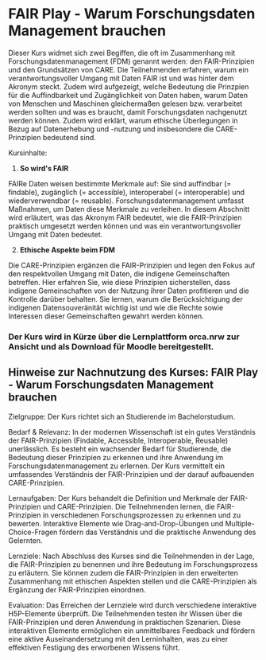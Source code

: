 # FAIR Play - Warum Forschungsdaten Management brauchen

Dieser Kurs widmet sich zwei Begiffen, die oft im Zusammenhang mit Forschungsdatenmanagement (FDM) genannt werden: den FAIR-Prinzipien und den Grundsätzen von CARE. Die Teilnehmenden erfahren, warum ein verantwortungsvoller Umgang mit Daten FAIR ist und was hinter dem Akronym steckt. Zudem wird aufgezeigt, welche Bedeutung die Prinzpien für die Auffindbarkeit und Zugänglichkeit von Daten haben, warum Daten von Menschen und Maschinen gleichermaßen gelesen bzw. verarbeitet werden sollten und was es braucht, damit Forschungsdaten nachgenutzt werden können. Zudem wird erklärt, warum ethische Überlegungen in Bezug auf Datenerhebung und -nutzung und insbesondere die CARE-Prinzipien bedeutend sind.

Kursinhalte:

1. **So wird's FAIR**

FAIRe Daten weisen bestimmte Merkmale auf: Sie sind auffindbar (= findable), zugänglich (= accessible), interoperabel (= interoperable) und wiederverwendbar (= reusable). Forschungsdatenmanagement umfasst Maßnahmen, um Daten diese Merkmale zu verleihen. In diesem Abschnitt wird erläutert, was das Akronym FAIR bedeutet, wie die FAIR-Prinzipien praktisch umgesetzt werden können und was ein verantwortungsvoller Umgang mit Daten bedeutet.

2. **Ethische Aspekte beim FDM**

Die CARE-Prinzipien ergänzen die FAIR-Prinzipien und legen den Fokus auf den respektvollen Umgang mit Daten, die indigene Gemeinschaften betreffen. Hier erfahren Sie, wie diese Prinzipien sicherstellen, dass indigene Gemeinschaften von der Nutzung ihrer Daten profitieren und die Kontrolle darüber behalten. Sie lernen, warum die Berücksichtigung der indigenen Datensouveränität wichtig ist und wie die Rechte sowie Interessen dieser Gemeinschaften gewahrt werden können.

### Der Kurs wird in Kürze über die Lernplattform orca.nrw zur Ansicht und als Download für Moodle bereitgestellt.

## Hinweise zur Nachnutzung des Kurses: FAIR Play - Warum Forschungsdaten Management brauchen

Zielgruppe: Der Kurs richtet sich an Studierende im Bachelorstudium.

Bedarf & Relevanz: In der modernen Wissenschaft ist ein gutes Verständnis der FAIR-Prinzipien (Findable, Accessible, Interoperable, Reusable) unerlässlich. Es besteht ein wachsender Bedarf für Studierende, die Bedeutung dieser Prinzipien zu erkennen und ihre Anwendung im Forschungsdatenmanagement zu erlernen. Der Kurs vermittelt ein umfassendes Verständnis der FAIR-Prinzipien und der darauf aufbauenden CARE-Prinzipien.

Lernaufgaben: Der Kurs behandelt die Definition und Merkmale der FAIR-Prinzipien und CARE-Prinzipien. Die Teilnehmenden lernen, die FAIR-Prinzipien in verschiedenen Forschungsprozessen zu erkennen und zu bewerten. Interaktive Elemente wie Drag-and-Drop-Übungen und Multiple-Choice-Fragen fördern das Verständnis und die praktische Anwendung des Gelernten.

Lernziele: Nach Abschluss des Kurses sind die Teilnehmenden in der Lage, die FAIR-Prinzipien zu benennen und ihre Bedeutung im Forschungsprozess zu erläutern. Sie können zudem die FAIR-Prinzipien in den erweiterten Zusammenhang mit ethischen Aspekten stellen und die CARE-Prinzipien als Ergänzung der FAIR-Prinzipien einordnen. 

Evaluation: Das Erreichen der Lernziele wird durch verschiedene interaktive H5P-Elemente überprüft. Die Teilnehmenden testen ihr Wissen über die FAIR-Prinzipien und deren Anwendung in praktischen Szenarien. Diese interaktiven Elemente ermöglichen ein unmittelbares Feedback und fördern eine aktive Auseinandersetzung mit den Lerninhalten, was zu einer effektiven Festigung des erworbenen Wissens führt.
